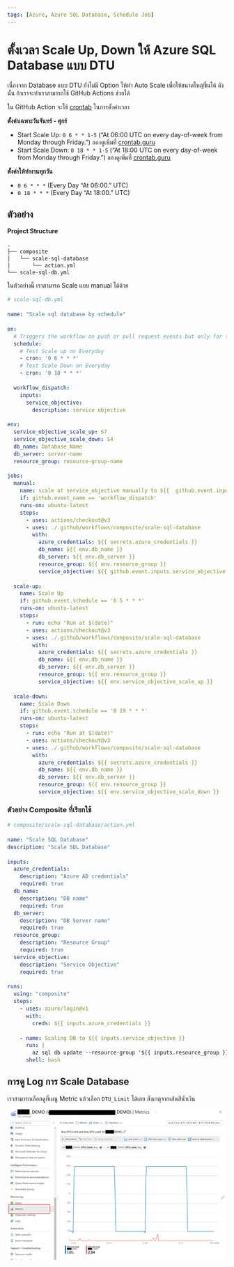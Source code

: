 ```yaml
---
tags: [Azure, Azure SQL Database, Schedule Job]
---
```


# ตั้งเวลา Scale Up, Down ให้ Azure SQL Database แบบ DTU

เนื่องจาก Database แบบ DTU ยังไม่มี Option ให้ทำ Auto Scale เพื่อให้ขนาดใหญ่ขึ้นได้ ดังนั้น
ถ้าเราจะทำเราสามารถใช้ GitHub Actions ช่วยได้

ใน GitHub Action จะใช้ [crontab](https://crontab.guru) ในการตั้งค่าเวลา

**ตั้งค่าเฉพาะวันจันทร์ - ศุกร์**

- Start Scale Up: `0 6 * * 1-5`  (“At 06:00 UTC on every day-of-week from Monday through Friday.”) ลองดูเพิ่มที่ <a href="https://crontab.guru/#0_6_*_*_1-5">crontab.guru</a>
- Start Scale Down: `0 18 * * 1-5`  (“At 18:00 UTC on every day-of-week from Monday through Friday.”) ลองดูเพิ่มที่ <a href="https://crontab.guru/#0_18_*_*_1-5">crontab.guru</a>


**ตั้งค่าให้ทำงานทุกวัน**

- `0 6 * * *`  (Every Day “At 06:00.” UTC) 
- `0 18 * * *` (Every Day “At 18:00.” UTC) 

## ตัวอย่าง

**Project Structure**

```
.
├── composite
│   └── scale-sql-database
│       └── action.yml
└── scale-sql-db.yml
```

ในตัวอย่างนี้ เราสามารถ Scale แบบ manual ได้ด้วย

```yaml
# scale-sql-db.yml

name: "Scale sql database by schedule"

on:
  # Triggers the workflow on push or pull request events but only for the main branch
  schedule:
    # Test Scale up on Everyday
    - cron: '0 6 * * *'
    # Test Scale Down on Everyday
    - cron: '0 18 * * *'

  workflow_dispatch:
    inputs:
      service_objective:
        description: service objective

env:
  service_objective_scale_up: S7
  service_objective_scale_down: S4
  db_name: Database_Name
  db_server: server-name
  resource_group: resource-group-name

jobs:
  manual:
    name: scale at service_objective manually to ${{  github.event.inputs.service_objective }}
    if: github.event_name == 'workflow_dispatch'
    runs-on: ubuntu-latest
    steps:
      - uses: actions/checkout@v3
      - uses: ./.github/workflows/composite/scale-sql-database
        with: 
          azure_credentials: ${{ secrets.azure_credentials }}
          db_name: ${{ env.db_name }}
          db_server: ${{ env.db_server }}
          resource_group: ${{ env.resource_group }}
          service_objective: ${{ github.event.inputs.service_objective }}

  scale-up:
    name: Scale Up
    if: github.event.schedule == '0 5 * * *'
    runs-on: ubuntu-latest
    steps:
      - run: echo "Run at $(date)"
      - uses: actions/checkout@v3
      - uses: ./.github/workflows/composite/scale-sql-database
        with: 
          azure_credentials: ${{ secrets.azure_credentials }}
          db_name: ${{ env.db_name }}
          db_server: ${{ env.db_server }}
          resource_group: ${{ env.resource_group }}
          service_objective: ${{ env.service_objective_scale_up }}

  scale-down:
    name: Scale Down
    if: github.event.schedule == '0 19 * * *'
    runs-on: ubuntu-latest
    steps:
      - run: echo "Run at $(date)"
      - uses: actions/checkout@v3
      - uses: ./.github/workflows/composite/scale-sql-database
        with: 
          azure_credentials: ${{ secrets.azure_credentials }}
          db_name: ${{ env.db_name }}
          db_server: ${{ env.db_server }}
          resource_group: ${{ env.resource_group }}
          service_objective: ${{ env.service_objective_scale_down }}
```

### ตัวอย่าง Composite ที่เรียกใช้

```yaml
# composite/scale-sql-database/action.yml

name: "Scale SQL Database"
description: "Scale SQL Database"

inputs:
  azure_credentials:
    description: "Azure AD credentials"
    required: true
  db_name:
    description: "DB name"
    required: true
  db_server:
    description: "DB Server name"
    required: true
  resource_group:
    description: "Resource Group"
    required: true
  service_objective:
    description: "Service Objective"
    required: true

runs:
  using: "composite"
  steps:
    - uses: azure/login@v1
      with:
        creds: ${{ inputs.azure_credentials }}

    - name: Scaling DB to ${{ inputs.service_objective }}
      run: |
        az sql db update --resource-group '${{ inputs.resource_group }}' --server '${{ inputs.db_server }}' --name '${{ inputs.db_name }}' --service-objective '${{ inputs.service_objective }}'
      shell: bash
```

## การดู Log การ Scale Database

เราสามารถเลือกดูที่เมนู Metric แล้วเลือก `DTU_Limit` ได้เลย สังเกตุจากเส้นสีน้ำเงิน

![](azure-sql-db-dtu-metric.png)